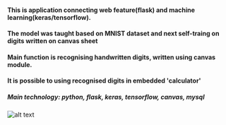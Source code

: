 #### This is application connecting web feature(flask) and machine learning(keras/tensorflow). 
#### The model was taught based on MNIST dataset and next self-traing on digits written on canvas sheet 
#### Main function is recognising handwritten digits, written using canvas module.
#### It is possible to using recognised digits in embedded 'calculator' 
##### Main technology: python, flask, keras, tensorflow, canvas, mysql
 
![alt text](https://i.ibb.co/JF2R6QY/Peek-2020-03-15-11-23.gif)
